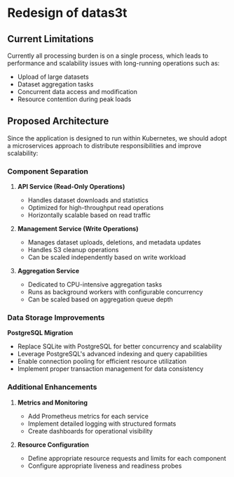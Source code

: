 # Redesign of datas3t

## Current Limitations

Currently all processing burden is on a single process, which leads to performance and scalability issues with long-running operations such as:

- Upload of large datasets
- Dataset aggregation tasks
- Concurrent data access and modification
- Resource contention during peak loads

## Proposed Architecture

Since the application is designed to run within Kubernetes, we should adopt a microservices approach to distribute responsibilities and improve scalability:

### Component Separation

1. **API Service (Read-Only Operations)**
   - Handles dataset downloads and statistics
   - Optimized for high-throughput read operations
   - Horizontally scalable based on read traffic

2. **Management Service (Write Operations)**
   - Manages dataset uploads, deletions, and metadata updates
   - Handles S3 cleanup operations
   - Can be scaled independently based on write workload

3. **Aggregation Service**
   - Dedicated to CPU-intensive aggregation tasks
   - Runs as background workers with configurable concurrency
   - Can be scaled based on aggregation queue depth

### Data Storage Improvements

**PostgreSQL Migration**
   - Replace SQLite with PostgreSQL for better concurrency and scalability
   - Leverage PostgreSQL's advanced indexing and query capabilities
   - Enable connection pooling for efficient resource utilization
   - Implement proper transaction management for data consistency

### Additional Enhancements

1. **Metrics and Monitoring**
   - Add Prometheus metrics for each service
   - Implement detailed logging with structured formats
   - Create dashboards for operational visibility

2. **Resource Configuration**
   - Define appropriate resource requests and limits for each component
   - Configure appropriate liveness and readiness probes

